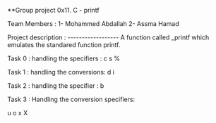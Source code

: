 **Group project 0x11. C - printf

Team Members :
1- Mohammed Abdallah
2- Assma Hamad

Project description : ------------------
A function called _printf which emulates the standared function printf.

Task 0 :
handling the specifiers :
c
s
%

Task 1 :
handling the conversions:
d
i

Task 2 :
handling the specifier :
b

Task 3 :
Handling the conversion specifiers:

u
o
x
X
